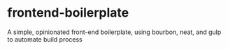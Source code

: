# frontend-boilerplate
A simple, opinionated front-end boilerplate, using bourbon, neat, and gulp to automate build process
